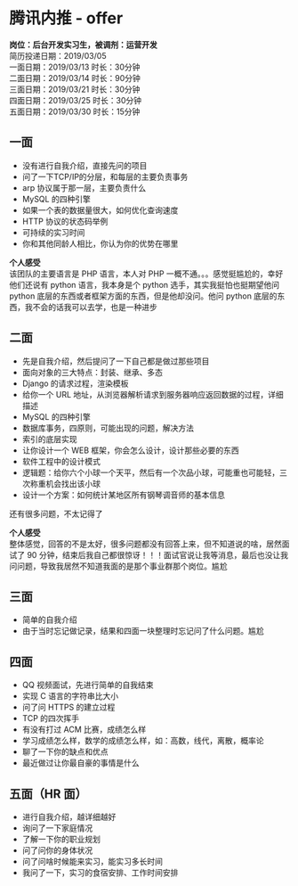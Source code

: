 # 腾讯内推 - offer
**岗位：后台开发实习生，被调剂：运营开发**  
简历投递日期：2019/03/05  
一面日期：2019/03/13  时长：30分钟  
二面日期：2019/03/14  时长：90分钟  
三面日期：2019/03/21  时长：30分钟  
四面日期：2019/03/25  时长：30分钟  
五面日期：2019/03/30  时长：15分钟  

## 一面
* 没有进行自我介绍，直接先问的项目
* 问了一下TCP/IP的分层，和每层的主要负责事务
* arp 协议属于那一层，主要负责什么
* MySQL 的四种引擎
* 如果一个表的数据量很大，如何优化查询速度
* HTTP 协议的状态码举例
* 可持续的实习时间
* 你和其他同龄人相比，你认为你的优势在哪里

**个人感受**  
该团队的主要语言是 PHP 语言，本人对 PHP 一概不通。。。感觉挺尴尬的，幸好他们还说有 python 语言，我本身是个 python 选手，其实我挺怕也挺期望他问 python 底层的东西或者框架方面的东西，但是他却没问。他问 python 底层的东西，我不会的话我可以去学，也是一种进步

## 二面
* 先是自我介绍，然后提问了一下自己都是做过那些项目
* 面向对象的三大特点：封装、继承、多态
* Django 的请求过程，渲染模板
* 给你一个 URL 地址，从浏览器解析请求到服务器响应返回数据的过程，详细描述
* MySQL 的四种引擎
* 数据库事务，四原则，可能出现的问题，解决方法
* 索引的底层实现
* 让你设计一个 WEB 框架，你会怎么设计，设计那些必要的东西
* 软件工程中的设计模式
* 逻辑题：给你六个小球一个天平，然后有一个次品小球，可能重也可能轻，三次称重机会找出该小球
* 设计一个方案：如何统计某地区所有钢琴调音师的基本信息

还有很多问题，不太记得了

**个人感受**  
整体感觉，回答的不是太好，很多问题都没有回答上来，但不知道说的啥，居然面试了 90 分钟，结束后我自己都很惊讶！！！面试官说让我等消息，最后也没让我问问题，导致我居然不知道我面的是那个事业群那个岗位。尴尬

## 三面
* 简单的自我介绍
* 由于当时忘记做记录，结果和四面一块整理时忘记问了什么问题。尴尬

## 四面
* QQ 视频面试，先进行简单的自我结束
* 实现 C 语言的字符串比大小
* 问了问 HTTPS 的建立过程
* TCP 的四次挥手
* 有没有打过 ACM 比赛，成绩怎么样
* 学习成绩怎么样，数学的成绩怎么样，如：高数，线代，离散，概率论
* 聊了一下你的缺点和优点
* 最近做过让你最自豪的事情是什么

## 五面（HR 面）
- 进行自我介绍，越详细越好
- 询问了一下家庭情况
- 了解一下你的职业规划
- 问了问你的身体状况
- 问了问啥时候能来实习，能实习多长时间
- 我问了一下，实习的食宿安排、工作时间安排
